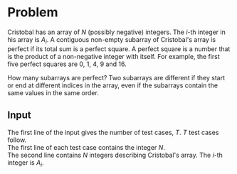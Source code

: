 # Problem

Cristobal has an array of $N$ (possibly negative) integers. The $i$-th integer in his array is $A_i$. A contiguous non-empty subarray of Cristobal's array is perfect if its total sum is a perfect square. A perfect square is a number that is the product of a non-negative integer with itself. For example, the first five perfect squares are 0, 1, 4, 9 and 16.

How many subarrays are perfect? Two subarrays are different if they start or end at different indices in the array, even if the subarrays contain the same values in the same order.

## Input

The first line of the input gives the number of test cases, $T$. $T$ test cases follow.  
The first line of each test case contains the integer $N$.  
The second line contains $N$ integers describing Cristobal's array. The $i$-th integer is $A_i$.
